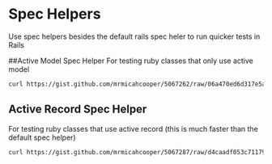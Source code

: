 # Spec Helpers
Use spec helpers besides the default rails spec heler to run quicker tests in
Rails

##Active Model Spec Helper
For testing ruby classes that only use active model

```bash
curl https://gist.github.com/mrmicahcooper/5067262/raw/06a470ed6d317e5a85a8d1d5db8789b2d7a35859/active_model_spec_helper.rb -o --create-dirs spec/active_model_helper.rb
```

## Active Record Spec Helper
For testing ruby classes that use active record (this is much faster than the
default spec helper)

```bash
curl https://gist.github.com/mrmicahcooper/5067287/raw/d4caadf053c71179b2901842dc4cae95e81f09d2/active_record_spec_helper.rb -o --create-dirs spec/active_record_spec_helper.rb
```
